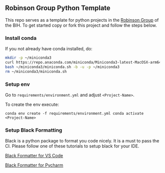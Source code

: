 ## Robinson Group Python Template
This repo serves as a template for python projects in the [Robinson Group](https://robinsongroup.github.io/) of the BIH.
To get started copy or fork this project and follow the steps below.
### Install conda
If you not already have conda installed, do:
```bash
mkdir -p ~/miniconda3
curl https://repo.anaconda.com/miniconda/Miniconda3-latest-MacOSX-arm64.sh -o ~/miniconda3/miniconda.sh
bash ~/miniconda3/miniconda.sh -b -u -p ~/miniconda3
rm ~/miniconda3/miniconda.sh
```
### Setup env
Go to `requirements/environment.yml` and adjust `<Project-Name>`.

To create the env execute:

``
conda env create -f requirements/environment.yml
conda activate <Project-Name>
``
### Setup Black Formatting
Black is a python package to format you code nicely. It is a must to pass the CI.
Please follow one of these tutorials to setup black for your IDE.

[Black Formatter for VS Code](https://code.visualstudio.com/docs/python/formatting)

[Black Formatter for Pycharm](https://blog.jetbrains.com/pycharm/2023/07/2023-2-eap-5/)